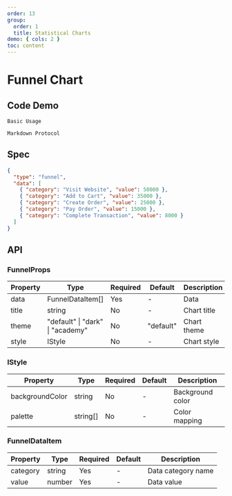 ```yaml
---
order: 13
group:
  order: 1
  title: Statistical Charts
demo: { cols: 2 }
toc: content
---
```


# Funnel Chart

## Code Demo

<code src="./demos/common">Basic Usage</code>

<code src="./demos/markdown">Markdown Protocol</code>

## Spec

```json
{
  "type": "funnel",
  "data": [
    { "category": "Visit Website", "value": 50000 },
    { "category": "Add to Cart", "value": 35000 },
    { "category": "Create Order", "value": 25000 },
    { "category": "Pay Order", "value": 15000 },
    { "category": "Complete Transaction", "value": 8000 }
  ]
}
```

## API

### FunnelProps

| Property | Type                                     | Required | Default   | Description |
| -------- | ---------------------------------------- | -------- | --------- | ----------- |
| data     | FunnelDataItem[]                         | Yes      | -         | Data        |
| title    | string                                   | No       | -         | Chart title |
| theme    | "default" &#124; "dark" &#124; "academy" | No       | "default" | Chart theme |
| style    | IStyle                                   | No       | -         | Chart style |

### IStyle

| Property        | Type     | Required | Default | Description      |
| --------------- | -------- | -------- | ------- | ---------------- |
| backgroundColor | string   | No       | -       | Background color |
| palette         | string[] | No       | -       | Color mapping    |

### FunnelDataItem

| Property | Type   | Required | Default | Description        |
| -------- | ------ | -------- | ------- | ------------------ |
| category | string | Yes      | -       | Data category name |
| value    | number | Yes      | -       | Data value         |
